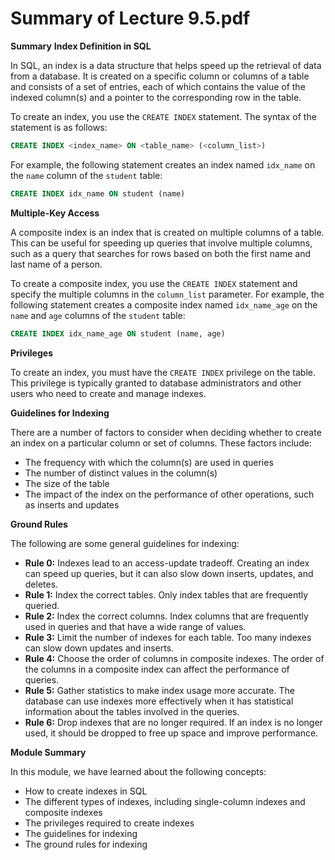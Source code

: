 #  Summary of Lecture 9.5.pdf 
**Summary**
**Index Definition in SQL**

In SQL, an index is a data structure that helps speed up the retrieval of data from a database. It is created on a specific column or columns of a table and consists of a set of entries, each of which contains the value of the indexed column(s) and a pointer to the corresponding row in the table.

To create an index, you use the `CREATE INDEX` statement. The syntax of the statement is as follows:

```sql
CREATE INDEX <index_name> ON <table_name> (<column_list>)
```

For example, the following statement creates an index named `idx_name` on the `name` column of the `student` table:

```sql
CREATE INDEX idx_name ON student (name)
```

**Multiple-Key Access**

A composite index is an index that is created on multiple columns of a table. This can be useful for speeding up queries that involve multiple columns, such as a query that searches for rows based on both the first name and last name of a person.

To create a composite index, you use the `CREATE INDEX` statement and specify the multiple columns in the `column_list` parameter. For example, the following statement creates a composite index named `idx_name_age` on the `name` and `age` columns of the `student` table:

```sql
CREATE INDEX idx_name_age ON student (name, age)
```

**Privileges**

To create an index, you must have the `CREATE INDEX` privilege on the table. This privilege is typically granted to database administrators and other users who need to create and manage indexes.

**Guidelines for Indexing**

There are a number of factors to consider when deciding whether to create an index on a particular column or set of columns. These factors include:

* The frequency with which the column(s) are used in queries
* The number of distinct values in the column(s)
* The size of the table
* The impact of the index on the performance of other operations, such as inserts and updates

**Ground Rules**

The following are some general guidelines for indexing:

* **Rule 0:** Indexes lead to an access-update tradeoff. Creating an index can speed up queries, but it can also slow down inserts, updates, and deletes.
* **Rule 1:** Index the correct tables. Only index tables that are frequently queried.
* **Rule 2:** Index the correct columns. Index columns that are frequently used in queries and that have a wide range of values.
* **Rule 3:** Limit the number of indexes for each table. Too many indexes can slow down updates and inserts.
* **Rule 4:** Choose the order of columns in composite indexes. The order of the columns in a composite index can affect the performance of queries.
* **Rule 5:** Gather statistics to make index usage more accurate. The database can use indexes more effectively when it has statistical information about the tables involved in the queries.
* **Rule 6:** Drop indexes that are no longer required. If an index is no longer used, it should be dropped to free up space and improve performance.

**Module Summary**

In this module, we have learned about the following concepts:

* How to create indexes in SQL
* The different types of indexes, including single-column indexes and composite indexes
* The privileges required to create indexes
* The guidelines for indexing
* The ground rules for indexing
